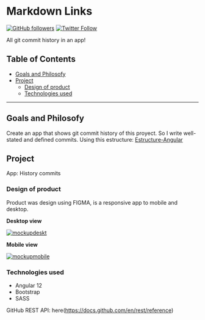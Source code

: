 # Markdown Links
[![GitHub followers](https://img.shields.io/github/followers/miluskapajuelo?style=social)](https://github.com/miluskapajuelo)
[![Twitter Follow](https://img.shields.io/twitter/follow/miluskapajuelo?style=social)](https://twitter.com/miluskapajuelo)

All git commit history in an app!

## Table of Contents
* [Goals and Philosofy](#Goals-and-Philosofy)
* [Project](#Project)
    * [Design of product](#Design-of-product)
    * [Technologies used](#Technologies-used)
    


***

## Goals and Philosofy

Create an app that shows git commit history of this proyect. So I write well-stated and defined commits.
Using this estructure:
[Estructure-Angular](https://github.com/angular/angular/blob/master/CONTRIBUTING.md)


## Project 
App: History commits
### Design of product
Product was design using FIGMA, is a responsive app to mobile and desktop.

**Desktop view**


<a href="https://ibb.co/fqtzjkH"><img src="https://i.ibb.co/vVm603k/mockupdeskt.png" alt="mockupdeskt" border="0"></a>

**Mobile view**


<a href="https://imgbb.com/"><img src="https://i.ibb.co/MDk7MKz/mockupmobile.png" alt="mockupmobile" border="0"></a>

### Technologies used

* Angular 12
* Bootstrap
* SASS

GitHub REST API: here(https://docs.github.com/en/rest/reference)


